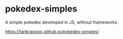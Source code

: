 ﻿# pokedex-simples

A simple pokedex developed in JS, without frameworks.
 
https://tarikraposo.github.io/pokedex-simples/
